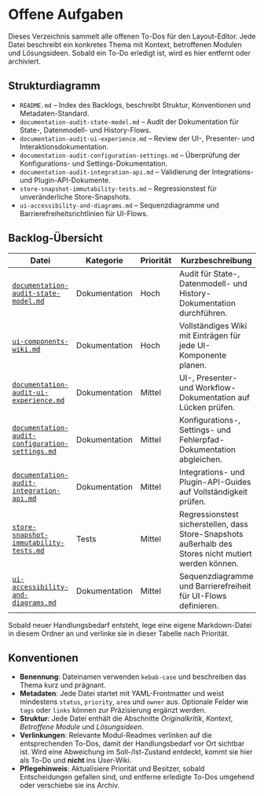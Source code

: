 # Offene Aufgaben

Dieses Verzeichnis sammelt alle offenen To-Dos für den Layout-Editor. Jede Datei beschreibt ein konkretes Thema mit Kontext, betroffenen Modulen und Lösungsideen. Sobald ein To-Do erledigt ist, wird es hier entfernt oder archiviert.

## Strukturdiagramm

- `README.md` – Index des Backlogs, beschreibt Struktur, Konventionen und Metadaten-Standard.
- `documentation-audit-state-model.md` – Audit der Dokumentation für State-, Datenmodell- und History-Flows.
- `documentation-audit-ui-experience.md` – Review der UI-, Presenter- und Interaktionsdokumentation.
- `documentation-audit-configuration-settings.md` – Überprüfung der Konfigurations- und Settings-Dokumentation.
- `documentation-audit-integration-api.md` – Validierung der Integrations- und Plugin-API-Dokumente.
- `store-snapshot-immutability-tests.md` – Regressionstest für unveränderliche Store-Snapshots.
- `ui-accessibility-and-diagrams.md` – Sequenzdiagramme und Barrierefreiheitsrichtlinien für UI-Flows.

## Backlog-Übersicht

| Datei | Kategorie | Priorität | Kurzbeschreibung |
| --- | --- | --- | --- |
| [`documentation-audit-state-model.md`](documentation-audit-state-model.md) | Dokumentation | Hoch | Audit für State-, Datenmodell- und History-Dokumentation durchführen. |
| [`ui-components-wiki.md`](ui-components-wiki.md) | Dokumentation | Hoch | Vollständiges Wiki mit Einträgen für jede UI-Komponente planen. |
| [`documentation-audit-ui-experience.md`](documentation-audit-ui-experience.md) | Dokumentation | Mittel | UI-, Presenter- und Workflow-Dokumentation auf Lücken prüfen. |
| [`documentation-audit-configuration-settings.md`](documentation-audit-configuration-settings.md) | Dokumentation | Mittel | Konfigurations-, Settings- und Fehlerpfad-Dokumentation abgleichen. |
| [`documentation-audit-integration-api.md`](documentation-audit-integration-api.md) | Dokumentation | Mittel | Integrations- und Plugin-API-Guides auf Vollständigkeit prüfen. |
| [`store-snapshot-immutability-tests.md`](store-snapshot-immutability-tests.md) | Tests | Mittel | Regressionstest sicherstellen, dass Store-Snapshots außerhalb des Stores nicht mutiert werden können. |
| [`ui-accessibility-and-diagrams.md`](ui-accessibility-and-diagrams.md) | Dokumentation | Mittel | Sequenzdiagramme und Barrierefreiheit für UI-Flows definieren. |

Sobald neuer Handlungsbedarf entsteht, lege eine eigene Markdown-Datei in diesem Ordner an und verlinke sie in dieser Tabelle nach Priorität.

## Konventionen

- **Benennung**: Dateinamen verwenden `kebab-case` und beschreiben das Thema kurz und prägnant.
- **Metadaten**: Jede Datei startet mit YAML-Frontmatter und weist mindestens `status`, `priority`, `area` und `owner` aus. Optionale Felder wie `tags` oder `links` können zur Präzisierung ergänzt werden.
- **Struktur**: Jede Datei enthält die Abschnitte _Originalkritik_, _Kontext_, _Betroffene Module_ und _Lösungsideen_.
- **Verlinkungen**: Relevante Modul-Readmes verlinken auf die entsprechenden To-Dos, damit der Handlungsbedarf vor Ort sichtbar ist. Wird eine Abweichung im Soll-/Ist-Zustand entdeckt, kommt sie hier als To-Do und **nicht** ins User-Wiki.
- **Pflegehinweis**: Aktualisiere Priorität und Besitzer, sobald Entscheidungen gefallen sind, und entferne erledigte To-Dos umgehend oder verschiebe sie ins Archiv.
